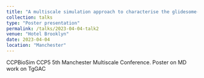 ```yaml
---
title: "A multiscale simulation approach to characterise the glidesome-associated connector (GAC) from Toxoplasma gondii"
collection: talks
type: "Poster presentation"
permalink: /talks/2023-04-04-talk2
venue: "Hotel Brooklyn"
date: 2023-04-04
location: "Manchester"
---
```

CCPBioSim CCP5 5th Manchester Multiscale Conference. Poster on MD work on TgGAC